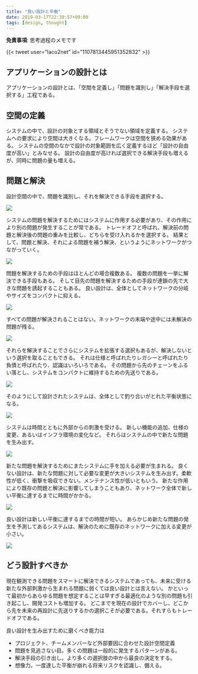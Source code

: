 ```yaml
---
title: "良い設計と平衡"
date: 2019-03-17T22:39:57+09:00
tags: [design, thought]
---
```


**免責事項**: 思考過程のメモです

{{< tweet user="laco2net" id="1107813445951352832" >}}

## アプリケーションの設計とは

アプリケーションの設計とは、「空間を定義し」「問題を識別し」「解決手段を選択する」工程である。

## 空間の定義

システムの中で、設計の対象とする領域とそうでない領域を定義する。
システムへの要求により空間は大きくなる。フレームワークは空間を狭める効果がある。
システムの空間のなかで設計の対象範囲を広く定義するほど「設計の自由度が高い」とみなせる。
設計の自由度が高ければ選択できる解決手段も増えるが、同時に問題の量も増える。

## 問題と解決

設計空間の中で、問題を識別し、それを解決できる手段を選択する。

![](https://cdn-ak.f.st-hatena.com/images/fotolife/l/lacolaco/20190317/20190317214301.png)

システムの問題を解決するためにはシステムに作用する必要があり、その作用により別の問題が発生することが常である。
トレードオフと呼ばれ、解決前の問題と解決後の問題の重みを比較し、どちらを受け入れるかを選択する。
結果として、問題と解決、それによる問題を補う解決、というようにネットワークがつながっていく。

![](https://cdn-ak.f.st-hatena.com/images/fotolife/l/lacolaco/20190317/20190317214659.png)

問題を解決するための手段はほとんどの場合複数ある。
複数の問題を一挙に解決できる手段もある。
そして目先の問題を解決するための手段が連鎖の先で大きな問題を誘起することもある。
良い設計は、全体としてネットワークの分岐やサイズをコンパクトに抑える。

![](https://cdn-ak.f.st-hatena.com/images/fotolife/l/lacolaco/20190317/20190317214956.png)

すべての問題が解決されることはない。ネットワークの末端や途中には未解決の問題が残る。

![](https://cdn-ak.f.st-hatena.com/images/fotolife/l/lacolaco/20190317/20190317215641.png)

それらを解決することでさらにシステムを拡張する選択もあるが、解決しないという選択を取ることもできる。
それは仕様と呼ばれたりレガシーと呼ばれたり負債と呼ばれたり、認識はいろいろである。
その問題から先のチェーンをふるい落とし、システムをコンパクトに維持するための先送りである。

![](https://cdn-ak.f.st-hatena.com/images/fotolife/l/lacolaco/20190317/20190317215812.png)

そのようにして設計されたシステムは、全体として釣り合いがとれた平衡状態になる。

![](https://cdn-ak.f.st-hatena.com/images/fotolife/l/lacolaco/20190317/20190317215933.png)

システムは時間とともに外部からの刺激を受ける。
新しい機能の追加、仕様の変更、あるいはインフラ環境の変化など。
それらはシステムの中で新たな問題を生み出す。

![](https://cdn-ak.f.st-hatena.com/images/fotolife/l/lacolaco/20190317/20190317220409.png)

新たな問題を解決するためにまたシステムに手を加える必要が生まれる。
良くない設計は、新たな問題に対して必要な変更が大きいシステムを生み出す。柔軟性が低く、衝撃を吸収できない。メンテナンス性が低いともいう。
新たな作用により既存の問題と解決に影響してしまうこともあり、ネットワーク全体で新しい平衡に達するまでに時間がかかる。

![](https://cdn-ak.f.st-hatena.com/images/fotolife/l/lacolaco/20190317/20190317220637.png)

良い設計は新しい平衡に達するまでの時間が短い。
あらかじめ新たな問題の発生を予測してあるシステムは、解決のために既存のネットワークに加える変更が小さい。

![](https://cdn-ak.f.st-hatena.com/images/fotolife/l/lacolaco/20190317/20190317220918.png)

## どう設計すべきか

現在観測できる問題をスマートに解決できるシステムであっても、未来に受ける新たな外部刺激から生まれる問題に弱くては良い設計とは言えない。
かといって最初からあらゆる問題を想定することは早すぎる最適化のような別の問題も引き起こし、開発コストも増加する。
どこまでを現在の設計でカバーし、どこから先を未来の再設計に先送りするかの選択こそが必要である。それすらもトレードオフである。

良い設計を生み出すために磨くべき能力は

- プロジェクト、チームメンバーなど外部要因に合わせた設計空間定義
- 問題を見逃さない目。多くの問題は一般的に発生するパターンがある。
- 解決手段の引き出し。より多くの選択肢の中から最良の決定をする。
- 想像力。一度達した平衡が崩れる将来リスクを認識し、備える。
